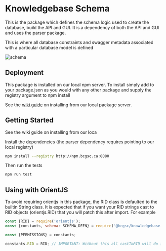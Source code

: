 # Knowledgebase Schema

This is the package which defines the schema logic used to create the database, build the API and GUI.
It is a dependency of both the API and GUI and uses the parser package.

This is where all database constraints and swagger metadata associated with a particular database
model is defined

![schema](schema.svg)

## Deployment

This package is installed on our local npm server. To install simply add to your package.json as you
would with any other package and supply the registry argument to npm install

See the [wiki guide](https://www.bcgsc.ca/wiki/pages/viewpage.action?pageId=60496081#LocalPackageServers(pipandnpm)-Installing) on installing from our local package server.

## Getting Started

See the wiki guide on installing from our loca

Install the dependencies (the parser dependency requires pointing to our local registry)

```bash
npm install --registry http://npm.bcgsc.ca:8080
```

Then run the tests

```bash
npm run test
```

## Using with OrientJS

To avoid requiring orientjs in this package, the RID class is defaulted to the builtin String class.
It is expected that if you want your RID strings cast to RID objects (orientjs.RID) that you will patch
this after import. For example

```javascript
const {RID} = require('orientjs');
const {constants, schema: SCHEMA_DEFN} = require('@bcgsc/knowledgebase-schema');

const {PERMISSIONS} = constants;

constants.RID = RID; // IMPORTANT: Without this all castToRID will do is convert to a string
```